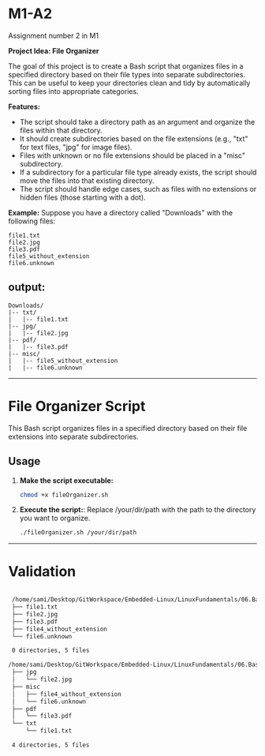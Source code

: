 # M1-A2
Assignment number 2 in M1



**Project Idea: File Organizer**

The goal of this project is to create a Bash script that organizes files in a specified directory based on their file types into separate subdirectories. This can be useful to keep your directories clean and tidy by automatically sorting files into appropriate categories.

**Features:**

- The script should take a directory path as an argument and organize the files within that directory.
- It should create subdirectories based on the file extensions (e.g., "txt" for text files, "jpg" for image files).
- Files with unknown or no file extensions should be placed in a "misc" subdirectory.
- If a subdirectory for a particular file type already exists, the script should move the files into that existing directory.
- The script should handle edge cases, such as files with no extensions or hidden files (those starting with a dot).

**Example:** Suppose you have a directory called "Downloads" with the following files:

```shell
file1.txt
file2.jpg
file3.pdf
file5_without_extension
file6.unknown
```

## output:

```shell
Downloads/
|-- txt/
|   |-- file1.txt
|-- jpg/
|   |-- file2.jpg
|-- pdf/
|   |-- file3.pdf
|-- misc/
|   |-- file5_without_extension
|   |-- file6.unknown
```
---

# File Organizer Script

This Bash script organizes files in a specified directory based on their file extensions into separate subdirectories.

## Usage

1. **Make the script executable:**

   ```bash
   chmod +x fileOrganizer.sh
   ```

2. **Execute the script:**: Replace /your/dir/path with the path to the directory you want to organize.

   ```bash
   ./fileOrganizer.sh /your/dir/path
   ```
---
# Validation

   ```bash
   
    /home/sami/Desktop/GitWorkspace/Embedded-Linux/LinuxFundamentals/06.Bash_ShellScripting/FileOrganizer/Validation/
    ├── file1.txt
    ├── file2.jpg
    ├── file3.pdf
    ├── file4_without_extension
    └── file6.unknown

    0 directories, 5 files
   ```
   ```bash
   /home/sami/Desktop/GitWorkspace/Embedded-Linux/LinuxFundamentals/06.Bash_ShellScripting/FileOrganizer/Validation/
    ├── jpg
    │   └── file2.jpg
    ├── misc
    │   ├── file4_without_extension
    │   └── file6.unknown
    ├── pdf
    │   └── file3.pdf
    └── txt
        └── file1.txt

    4 directories, 5 files
   ```
